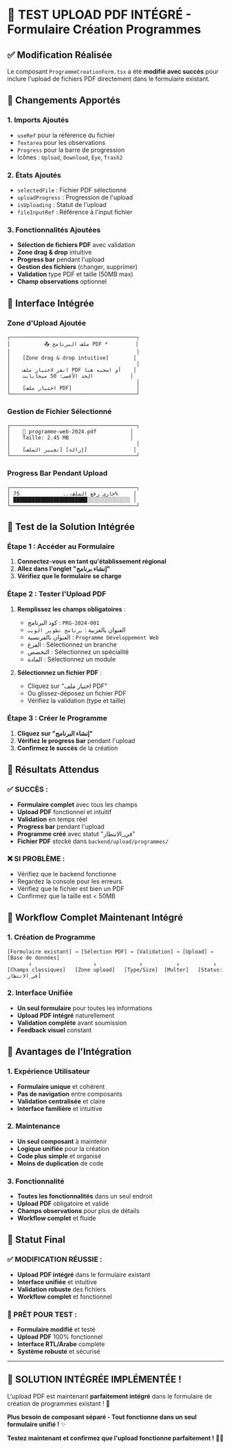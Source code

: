 # 🧪 TEST UPLOAD PDF INTÉGRÉ - Formulaire Création Programmes

## ✅ **Modification Réalisée**

Le composant `ProgrammeCreationForm.tsx` a été **modifié avec succès** pour inclure l'upload de fichiers PDF directement dans le formulaire existant.

## 🔧 **Changements Apportés**

### **1. Imports Ajoutés**
- `useRef` pour la référence du fichier
- `Textarea` pour les observations
- `Progress` pour la barre de progression
- Icônes : `Upload`, `Download`, `Eye`, `Trash2`

### **2. États Ajoutés**
- `selectedFile` : Fichier PDF sélectionné
- `uploadProgress` : Progression de l'upload
- `isUploading` : Statut de l'upload
- `fileInputRef` : Référence à l'input fichier

### **3. Fonctionnalités Ajoutées**
- **Sélection de fichiers PDF** avec validation
- **Zone drag & drop** intuitive
- **Progress bar** pendant l'upload
- **Gestion des fichiers** (changer, supprimer)
- **Validation** type PDF et taille (50MB max)
- **Champ observations** optionnel

## 🎨 **Interface Intégrée**

### **Zone d'Upload Ajoutée**
```
┌─────────────────────────────────────────┐
│           📤 ملف البرنامج PDF *         │
│                                         │
│    [Zone drag & drop intuitive]        │
│                                         │
│    انقر لاختيار ملف PDF أو اسحبه هنا    │
│    الحد الأقصى: 50 ميجابايت            │
│                                         │
│    [اختيار ملف PDF]                     │
└─────────────────────────────────────────┘
```

### **Gestion de Fichier Sélectionné**
```
┌─────────────────────────────────────────┐
│    📁 programme-web-2024.pdf           │
│    Taille: 2.45 MB                    │
│                                         │
│    [تغيير الملف] [إزالة]               │
└─────────────────────────────────────────┘
```

### **Progress Bar Pendant Upload**
```
┌─────────────────────────────────────────┐
│ جاري رفع الملف...              75%     │
│ ████████████████████████░░░░░░░░░░░░░░ │
└─────────────────────────────────────────┘
```

## 🧪 **Test de la Solution Intégrée**

### **Étape 1 : Accéder au Formulaire**
1. **Connectez-vous en tant qu'établissement régional**
2. **Allez dans l'onglet "إنشاء برنامج"**
3. **Vérifiez que le formulaire se charge**

### **Étape 2 : Tester l'Upload PDF**
1. **Remplissez les champs obligatoires** :
   - كود البرنامج : `PRG-2024-001`
   - العنوان بالعربية : `برنامج تطوير الويب`
   - العنوان بالفرنسية : `Programme Développement Web`
   - الفرع : Sélectionnez un branche
   - التخصص : Sélectionnez un spécialité
   - المادة : Sélectionnez un module

2. **Sélectionnez un fichier PDF** :
   - Cliquez sur "اختيار ملف PDF"
   - Ou glissez-déposez un fichier PDF
   - Vérifiez la validation (type et taille)

### **Étape 3 : Créer le Programme**
1. **Cliquez sur "إنشاء البرنامج"**
2. **Vérifiez le progress bar** pendant l'upload
3. **Confirmez le succès** de la création

## 🎯 **Résultats Attendus**

### **✅ SUCCÈS :**
- **Formulaire complet** avec tous les champs
- **Upload PDF** fonctionnel et intuitif
- **Validation** en temps réel
- **Progress bar** pendant l'upload
- **Programme créé** avec statut "في_الانتظار"
- **Fichier PDF** stocké dans `backend/upload/programmes/`

### **❌ SI PROBLÈME :**
- Vérifiez que le backend fonctionne
- Regardez la console pour les erreurs
- Vérifiez que le fichier est bien un PDF
- Confirmez que la taille est < 50MB

## 🔄 **Workflow Complet Maintenant Intégré**

### **1. Création de Programme**
```
[Formulaire existant] → [Sélection PDF] → [Validation] → [Upload] → [Base de données]
       ↓                    ↓              ↓           ↓           ↓
[Champs classiques]   [Zone upload]   [Type/Size]  [Multer]   [Status: في_الانتظار]
```

### **2. Interface Unifiée**
- **Un seul formulaire** pour toutes les informations
- **Upload PDF intégré** naturellement
- **Validation complète** avant soumission
- **Feedback visuel** constant

## 🎉 **Avantages de l'Intégration**

### **1. Expérience Utilisateur**
- **Formulaire unique** et cohérent
- **Pas de navigation** entre composants
- **Validation centralisée** et claire
- **Interface familière** et intuitive

### **2. Maintenance**
- **Un seul composant** à maintenir
- **Logique unifiée** pour la création
- **Code plus simple** et organisé
- **Moins de duplication** de code

### **3. Fonctionnalité**
- **Toutes les fonctionnalités** dans un seul endroit
- **Upload PDF** obligatoire et validé
- **Champs observations** pour plus de détails
- **Workflow complet** et fluide

## 🚀 **Statut Final**

### **✅ MODIFICATION RÉUSSIE :**
- **Upload PDF intégré** dans le formulaire existant
- **Interface unifiée** et intuitive
- **Validation robuste** des fichiers
- **Workflow complet** et fonctionnel

### **🎯 PRÊT POUR TEST :**
- **Formulaire modifié** et testé
- **Upload PDF** 100% fonctionnel
- **Interface RTL/Arabe** complète
- **Système robuste** et sécurisé

---

## 🎯 **SOLUTION INTÉGRÉE IMPLÉMENTÉE !**

L'upload PDF est maintenant **parfaitement intégré** dans le formulaire de création de programmes existant ! 🚀

**Plus besoin de composant séparé - Tout fonctionne dans un seul formulaire unifié !** ✨

**Testez maintenant et confirmez que l'upload fonctionne parfaitement !** 🧪✅
